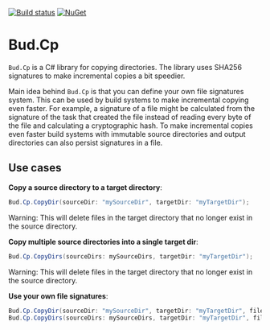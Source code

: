 [![Build status](https://ci.appveyor.com/api/projects/status/o6n3jbawcrj2wxp2/branch/master?svg=true)](https://ci.appveyor.com/project/urbas/bud-cp/branch/master)
 [![NuGet](https://img.shields.io/nuget/v/Bud.Cp.svg)](https://www.nuget.org/packages/Bud.Cp/)



# Bud.Cp

`Bud.Cp` is a C# library for copying directories. The library uses SHA256 signatures to make incremental copies a bit speedier.

Main idea behind `Bud.Cp` is that you can define your own file signatures system. This can be used by build systems to make incremental copying even faster. For example, a signature of a file might be calculated from the signature of the task that created the file instead of reading every byte of the file and calculating a cryptographic hash. To make incremental copies even faster build systems with immutable source directories and output directories can also persist signatures in a file.


## Use cases


__Copy a source directory to a target directory__:

```csharp
Bud.Cp.CopyDir(sourceDir: "mySourceDir", targetDir: "myTargetDir");
```

Warning: This will delete files in the target directory that no longer exist in the source directory.


__Copy multiple source directories into a single target dir__:

```csharp
Bud.Cp.CopyDirs(sourceDirs: mySourceDirs, targetDir: "myTargetDir");
```

Warning: This will delete files in the target directory that no longer exist in the source directory.


__Use your own file signatures__:

```csharp
Bud.Cp.CopyDir(sourceDir: "mySourceDir", targetDir: "myTargetDir", fileSignatures: new MyFileSignatures());
Bud.Cp.CopyDirs(sourceDirs: mySourceDirs, targetDir: "myTargetDir", fileSignatures: new MyFileSignatures());
```